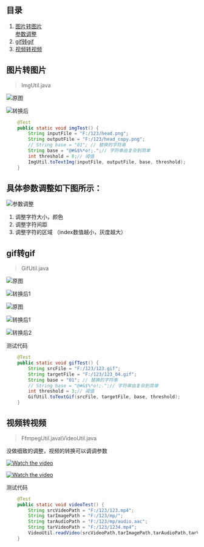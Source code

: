 ## 目录
1. [图片转图片](#图片转图片)  
   [参数调整](参数调整)  
2. [gif转gif](#gif转gif)  
3. [视频转视频](#视频转视频)  


<h2 id="图片转图片">图片转图片</h2>  

> ImgUtil.java

![原图](https://blog-lossingdawn.oss-cn-shanghai.aliyuncs.com/img2text/head.png?x-oss-process=style/default_blog) 

![转换后](https://blog-lossingdawn.oss-cn-shanghai.aliyuncs.com/img2text/head_copy.png?x-oss-process=style/default_blog)  

```java
    @Test
    public static void imgTest() {
        String inputFile = "F:/123/head.png";
        String outputFile = "F:/123/head_copy.png";
        // String base = "01"; // 替换的字符串
        String base = "@#&$%*o!;.";// 字符串由复杂到简单
        int threshold = 8;// 阈值
        ImgUtil.toTextImg(inputFile, outputFile, base, threshold);
    }
```

<h2 id="参数调整">具体参数调整如下图所示：</h2>  

![参数调整](https://blog-lossingdawn.oss-cn-shanghai.aliyuncs.com/img2text/paranCode.png?x-oss-process=style/default_blog)  

1. 调整字符大小，颜色    
2. 调整字符间距    
3. 调整字符的区域  （index数值越小，灰度越大）    


<h2 id="gif转gif">gif转gif</h2>  

>  GifUtil.java  

![原图](https://blog-lossingdawn.oss-cn-shanghai.aliyuncs.com/img2text/1.gif) 

![转换后1](https://blog-lossingdawn.oss-cn-shanghai.aliyuncs.com/img2text/1_03.gif)  


![原图](
https://blog-lossingdawn.oss-cn-shanghai.aliyuncs.com/img2text/123.gif) 

![转换后1](https://blog-lossingdawn.oss-cn-shanghai.aliyuncs.com/img2text/123_03.gif) 

![转换后2](
https://blog-lossingdawn.oss-cn-shanghai.aliyuncs.com/img2text/123_04.gif)  

测试代码
```java
    @Test
    public static void gifTest() {
        String srcFile = "F:/123/123.gif";
        String targetFile = "F:/123/123_04.gif";
        String base = "01"; // 替换的字符串
        // String base = "@#&$%*o!;.";// 字符串由复杂到简单
        int threshold = 3;// 阈值
        GifUtil.toTextGif(srcFile, targetFile, base, threshold);
    }
```



<h2 id="视频转视频">视频转视频</h2> 

> FfmpegUtil.java\VideoUtil.java  

没做细致的调整，视频的转换可以调调参数  

[![Watch the video](https://blog-lossingdawn.oss-cn-shanghai.aliyuncs.com/img2text/3-0.png?x-oss-process=style/default_blog)](https://blog-lossingdawn.oss-cn-shanghai.aliyuncs.com/img2text/123.mp4) 


[![Watch the video](https://blog-lossingdawn.oss-cn-shanghai.aliyuncs.com/img2text/3-1.png?x-oss-process=style/default_blog)](https://blog-lossingdawn.oss-cn-shanghai.aliyuncs.com/img2text/1234.mp4)


测试代码
```java
    @Test
    public static void videoTest() {
        String srcVideoPath = "F:/123/123.mp4";
        String tarImagePath = "F:/123/mp/";
        String tarAudioPath = "F:/123/mp/audio.aac";
        String tarVideoPath = "F:/123/1234.mp4";
        VideoUtil.readVideo(srcVideoPath,tarImagePath,tarAudioPath,tarVideoPath);
    }
```
